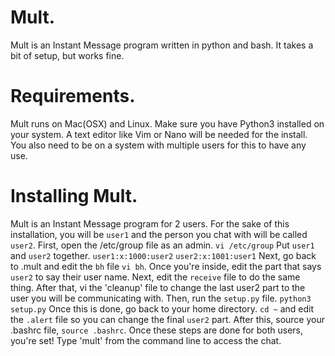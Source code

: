 # Mult.    
Mult is an Instant Message program written in python and bash. It
takes a bit of setup, but works fine.                                          

# Requirements.
Mult runs on Mac(OSX) and Linux. Make sure you have Python3 installed
on your system. A text editor like Vim or Nano will be needed for the install.
You also need to be on a system with multiple users for this to have any
use.

# Installing Mult.
Mult is an Instant Message program for 2 users. For the sake of this
installation, you will be `user1` and the person you chat with will 
be called `user2`. First, open the /etc/group file as an admin. `vi
/etc/group` Put `user1` and `user2` together. `user1:x:1000:user2` `user2:x:1001:user1`
Next, go back to .mult and edit the `bh` file `vi bh`. Once you're 
inside, edit the part that says `user2` to say their user name. 
Next, edit the `receive` file to do the same thing. After that, 
vi the 'cleanup' file to change the last user2 part to the user you 
will be communicating with. Then, run the `setup.py` file. `python3 setup.py` 
Once this is done, go back to your home directory. `cd ~` and edit the `.alert` 
file so you can change the final `user2` part. After this, source your
.bashrc file, `source .bashrc`. Once these steps are done for both users, you're set! 
Type 'mult' from the command line to access the chat.
